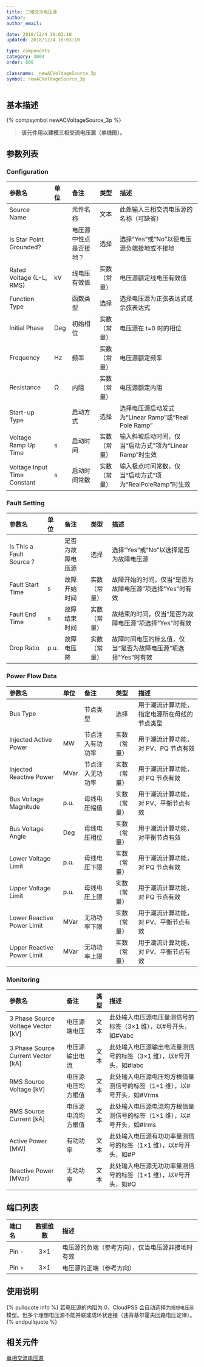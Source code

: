 ```yaml
---
title: 三相交流电压源
author:
author_email:

date: 2018/12/4 10:03:10
updated: 2018/12/4 10:03:10

type: components
category: 3004
order: 600

classname: _newACVoltageSource_3p
symbol: newACVoltageSource_3p
---
```


## 基本描述

{% compsymbol newACVoltageSource_3p %}

> **该元件用以建模三相交流电压源（单线图）。**

## 参数列表

### Configuration

| 参数名                      | 单位 | 备注                   |     类型     | 描述                                                     |
| :-------------------------- | :--- | :--------------------- | :----------: | :------------------------------------------------------- |
| Source Name                 |      | 元件名称               |     文本     | 此处输入三相交流电压源的名称（可缺省）                   |
| Is Star Point Grounded?     |      | 电压源中性点是否接地？ |     选择     | 选择“Yes”或“No”以使电压源负端接地或不接地                |
| Rated Voltage (L-L, RMS)    | kV   | 线电压有效值           | 实数（常量） | 电压源额定线电压有效值                                   |
| Function Type               |      | 函数类型               |     选择     | 选择电压源为正弦表达式或余弦表达式                       |
| Initial Phase               | Deg  | 初始相位               | 实数（常量） | 电压源在 t=0 时的相位                                    |
| Frequency                   | Hz   | 频率                   | 实数（常量） | 电压源额定频率                                           |
| Resistance                  | Ω    | 内阻                   | 实数（常量） | 电压源额定内阻                                           |
| Start-up Type               |      | 启动方式               |     选择     | 选择电压源启动发式为“Linear Ramp”或“Real Pole Ramp”      |
| Voltage Ramp Up Time        | s    | 启动时间               | 实数（常量） | 输入斜坡启动时间，仅当“启动方式"项为“Linear Ramp”时生效  |
| Voltage Input Time Constant | s    | 启动时间常数           | 实数（常量） | 输入极点时间常数，仅当“启动方式”项为“RealPoleRamp”时生效 |

### Fault Setting

| 参数名                   | 单位 | 备注             |     类型     | 描述                                                          |
| :----------------------- | :--- | :--------------- | :----------: | :------------------------------------------------------------ |
| Is This a Fault Source ? |      | 是否为故障电压源 |     选择     | 选择“Yes”或“No”以选择是否为故障电压源                         |
| Fault Start Time         | s    | 故障开始时间     | 实数（常量） | 故障开始的时间，仅当“是否为故障电压源”项选择"Yes"时有效       |
| Fault End Time           | s    | 故障结束时间     | 实数（常量） | 故结束的时间，仅当“是否为故障电压源”项选择"Yes"时有效         |
| Drop Ratio               | p.u. | 故障电压降       | 实数（常量） | 故障时间电压的标幺值，仅当“是否为故障电压源”项选择"Yes"时有效 |

### Power Flow Data

| 参数名                     | 单位 | 备注             |     类型     | 描述                                         |
| :------------------------- | :--- | :--------------- | :----------: | :------------------------------------------- |
| Bus Type                   |      | 节点类型         |     选择     | 用于潮流计算功能，指定电源所在母线的节点类型 |
| Injected Active Power      | MW   | 节点注入有功功率 | 实数（常量） | 用于潮流计算功能，对 PV、PQ 节点有效         |
| Injected Reactive Power    | MVar | 节点注入无功功率 | 实数（常量） | 用于潮流计算功能，对 PQ 节点有效             |
| Bus Voltage Magnitude      | p.u. | 母线电压幅值     | 实数（常量） | 用于潮流计算功能，对 PV、平衡节点有效        |
| Bus Voltage Angle          | Deg  | 母线电压相位     | 实数（常量） | 用于潮流计算功能，对平衡节点有效             |
| Lower Voltage Limit        | p.u. | 母线电压下限     | 实数（常量） | 用于潮流计算功能，对 PQ 节点有效             |
| Upper Voltage Limit        | p.u. | 母线电压上限     | 实数（常量） | 用于潮流计算功能，对 PQ 节点有效             |
| Lower Reactive Power Limit | MVar | 无功功率下限     | 实数（常量） | 用于潮流计算功能，对 PV、平衡节点有效        |
| Upper Reactive Power Limit | MVar | 无功功率上限     | 实数（常量） | 用于潮流计算功能，对 PV、平衡节点有效        |

### Monitoring

| 参数名                               | 备注               | 类型 | 描述                                                                   |
| :----------------------------------- | :----------------- | :--: | :--------------------------------------------------------------------- |
| 3 Phase Source Voltage Vector \[kV\] | 电压源端电压       | 文本 | 此处输入电压源电压量测信号的标签（3×1 维），以#号开头，如#Vabc         |
| 3 Phase Source Current Vector \[kA\] | 电压源输出电流     | 文本 | 此处输入电压源输出电流量测信号的标签（3×1 维），以#号开头，如#Iabc     |
| RMS Source Voltage \[kV\]            | 电压源电压均方根值 | 文本 | 此处输入电压源电压均方根值量测信号的标签（1×1 维），以#号开头，如#Vrms |
| RMS Source Current \[kA\]            | 电压源电流均方根值 | 文本 | 此处输入电压源电流均方根值量测信号的标签（1×1 维），以#号开头，如#Irms |
| Active Power \[MW\]                  | 有功功率           | 文本 | 此处输入电压源有功功率量测信号的标签（1×1 维），以#号开头，如#P        |
| Reactive Power \[MVar\]              | 无功功率           | 文本 | 此处输入电压源无功功率量测信号的标签（1×1 维），以#号开头，如#Q        |

## 端口列表

| 端口名 | 数据维数 | 描述                                             |
| :----- | :------: | :----------------------------------------------- |
| Pin -  |   3×1    | 电压源的负端（参考方向），仅当电压源非接地时有效 |
| Pin +  |   3×1    | 电压源的正端（参考方向）                         |

## 使用说明

{% pullquote info %}
若电压源的内阻为 0，CloudPSS 会自动选择为`理想电压源`模型。但多个理想电压源不能并联或成环状连接（违背基尔霍夫回路电压定律）。
{% endpullquote %}

## 相关元件

[单相交流电压源](comp_newACVoltageSource_1p.html)
